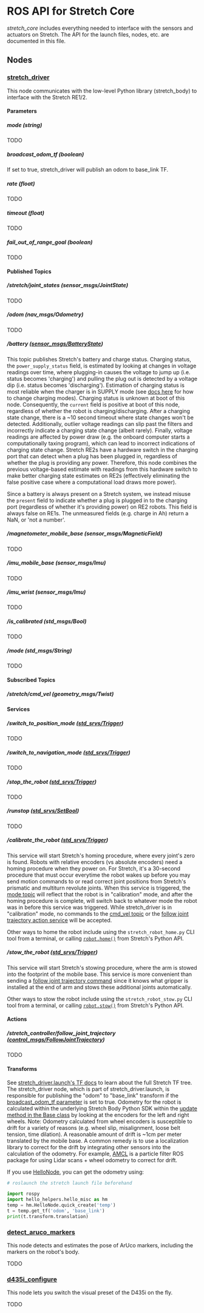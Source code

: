 # ROS API for Stretch Core

*stretch_core* includes everything needed to interface with the sensors and actuators on Stretch. The API for the launch files, nodes, etc. are documented in this file.

## Nodes

### [stretch_driver](./nodes/stretch_driver)

This node communicates with the low-level Python library (stretch_body) to interface with the Stretch RE1/2.

#### Parameters

##### mode (string)

TODO

##### broadcast_odom_tf (boolean)

If set to true, stretch_driver will publish an odom to base_link TF.

##### rate (float)

TODO

##### timeout (float)

TODO

##### fail_out_of_range_goal (boolean)

TODO

#### Published Topics

##### /stretch/joint_states (sensor_msgs/JointState)

TODO

##### /odom (nav_msgs/Odometry)

TODO

##### /battery ([sensor_msgs/BatteryState](https://docs.ros.org/en/noetic/api/sensor_msgs/html/msg/BatteryState.html))

This topic publishes Stretch's battery and charge status. Charging status, the `power_supply_status` field, is estimated by looking at changes in voltage readings over time, where plugging-in causes the voltage to jump up (i.e. status becomes 'charging') and pulling the plug out is detected by a voltage dip (i.e. status becomes 'discharging'). Estimation of charging status is most reliable when the charger is in SUPPLY mode (see [docs here](https://docs.hello-robot.com/0.2/stretch-hardware-guides/docs/battery_maintenance_guide_re1/#charger) for how to change charging modes). Charging status is unknown at boot of this node. Consequently, the `current` field is positive at boot of this node, regardless of whether the robot is charging/discharging. After a charging state change, there is a ~10 second timeout where state changes won't be detected. Additionally, outlier voltage readings can slip past the filters and incorrectly indicate a charging state change (albeit rarely). Finally, voltage readings are affected by power draw (e.g. the onboard computer starts a computationally taxing program), which can lead to incorrect indications of charging state change. Stretch RE2s have a hardware switch in the charging port that can detect when a plug has been plugged in, regardless of whether the plug is providing any power. Therefore, this node combines the previous voltage-based estimate with readings from this hardware switch to make better charging state estimates on RE2s (effectively eliminating the false positive case where a computational load draws more power).

Since a battery is always present on a Stretch system, we instead misuse the `present` field to indicate whether a plug is plugged in to the charging port (regardless of whether it's providing power) on RE2 robots. This field is always false on RE1s. The unmeasured fields (e.g. charge in Ah) return a NaN, or 'not a number'.

##### /magnetometer_mobile_base (sensor_msgs/MagneticField)

TODO

##### /imu_mobile_base (sensor_msgs/Imu)

TODO

##### /imu_wrist (sensor_msgs/Imu)

TODO

##### /is_calibrated (std_msgs/Bool)

TODO

##### /mode (std_msgs/String)

TODO

#### Subscribed Topics

##### /stretch/cmd_vel (geometry_msgs/Twist)

#### Services

##### /switch_to_position_mode ([std_srvs/Trigger](https://docs.ros.org/en/noetic/api/std_srvs/html/srv/Trigger.html))

TODO

##### /switch_to_navigation_mode ([std_srvs/Trigger](https://docs.ros.org/en/noetic/api/std_srvs/html/srv/Trigger.html))

TODO

##### /stop_the_robot ([std_srvs/Trigger](https://docs.ros.org/en/noetic/api/std_srvs/html/srv/Trigger.html))

TODO

##### /runstop ([std_srvs/SetBool](https://docs.ros.org/en/noetic/api/std_srvs/html/srv/SetBool.html))

TODO

##### /calibrate_the_robot ([std_srvs/Trigger](https://docs.ros.org/en/noetic/api/std_srvs/html/srv/Trigger.html))

This service will start Stretch's homing procedure, where every joint's zero is found. Robots with relative encoders (vs absolute encoders) need a homing procedure when they power on. For Stretch, it's a 30-second procedure that must occur everytime the robot wakes up before you may send motion commands to or read correct joint positions from Stretch's prismatic and multiturn revolute joints. When this service is triggered, the [mode topic](#mode-std_msgsstring) will reflect that the robot is in "calibration" mode, and after the homing procedure is complete, will switch back to whatever mode the robot was in before this service was triggered. While stretch_driver is in "calibration" mode, no commands to the [cmd_vel topic](#TODO) or the [follow joint trajectory action service](#TODO) will be accepted.

Other ways to home the robot include using the `stretch_robot_home.py` CLI tool from a terminal, or calling [`robot.home()`](https://docs.hello-robot.com/0.2/stretch-tutorials/stretch_body/tutorial_stretch_body_api/#stretch_body.robot.Robot.home) from Stretch's Python API.

##### /stow_the_robot ([std_srvs/Trigger](https://docs.ros.org/en/noetic/api/std_srvs/html/srv/Trigger.html))

This service will start Stretch's stowing procedure, where the arm is stowed into the footprint of the mobile base. This service is more convenient than sending a [follow joint trajectory command](#TODO) since it knows what gripper is installed at the end of arm and stows these additional joints automatically.

Other ways to stow the robot include using the `stretch_robot_stow.py` CLI tool from a terminal, or calling [`robot.stow()`](https://docs.hello-robot.com/0.2/stretch-tutorials/stretch_body/tutorial_stretch_body_api/#stretch_body.robot.Robot.stow) from Stretch's Python API.

#### Actions

##### /stretch_controller/follow_joint_trajectory ([control_msgs/FollowJointTrajectory](http://docs.ros.org/en/noetic/api/control_msgs/html/action/FollowJointTrajectory.html))

TODO

#### Transforms

See [stretch_driver.launch's TF docs](#TODO) to learn about the full Stretch TF tree. The stretch_driver node, which is part of stretch_driver.launch, is responsible for publishing the "odom" to "base_link" transform if the [broadcast_odom_tf parameter](#broadcastodomtf) is set to true. Odometry for the robot is calculated within the underlying Stretch Body Python SDK within the [update method in the Base class](https://github.com/hello-robot/stretch_body/blob/ea987c3d4f21a65ce4e85c6c92cd5d2efb832c41/body/stretch_body/base.py#L555-L651) by looking at the encoders for the left and right wheels. Note: Odometry calculated from wheel encoders is susceptible to drift for a variety of reasons (e.g. wheel slip, misalignment, loose belt tension, time dilation). A reasonable amount of drift is ~1cm per meter translated by the mobile base. A common remedy is to use a localization library to correct for the drift by integrating other sensors into the calculation of the odometry. For example, [AMCL](http://wiki.ros.org/amcl) is a particle filter ROS package for using Lidar scans + wheel odometry to correct for drift.

If you use [HelloNode](../hello_helpers/README.md#hellonode), you can get the odometry using:

```python
# roslaunch the stretch launch file beforehand

import rospy
import hello_helpers.hello_misc as hm
temp = hm.HelloNode.quick_create('temp')
t = temp.get_tf('odom', 'base_link')
print(t.transform.translation)
```

### [detect_aruco_markers](./nodes/detect_aruco_markers)

This node detects and estimates the pose of ArUco markers, including the markers on the robot's body.

TODO

### [d435i_configure](./nodes/d435i_configure)

This node lets you switch the visual preset of the D435i on the fly.

TODO
